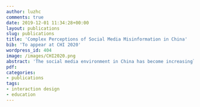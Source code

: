 ```yaml
---
author: luzhc
comments: true
date: 2019-12-01 11:34:28+00:00
layout: publications
slug: publications
title: 'Complex Perceptions of Social Media Misinformation in China'
bib: 'To appear at CHI 2020'
wordpress_id: 404
image: /images/CHI2020.png
abstract: 'The social media environment in China has become increasingly complex over the past decade, due in part to new factors and players within the ecosystem including social media services, fact-checkers, censorship policies, and astroturfing. As social media have become the dominant sources for information and news, issues relating to mis- and dis-information have exacerbated. Interviews with 44 Chinese WeChat users were conducted to understand how individuals perceive misinformation and how it impacts their news consumption practices. Although most participants claimed that their opinions would not be easily swayed by astroturfers, many admitted that they could not effectively identify astroturfers or distinguish astroturfers from ordinary Internet users. Their inability to make sense of comments found online lead many participants to hold pro-censorship attitudes. Due to the complex nature of censorship in China and users lack of understanding about censorship, users had varied opinions about its influence on the credibility of online information sources. Overall, this work exposes the diverse attitudes and coping strategies that Chinese users employ in complex social media environments.'
pdf: 
categories:
- publications
tags:
- interaction design
- education
---
```

